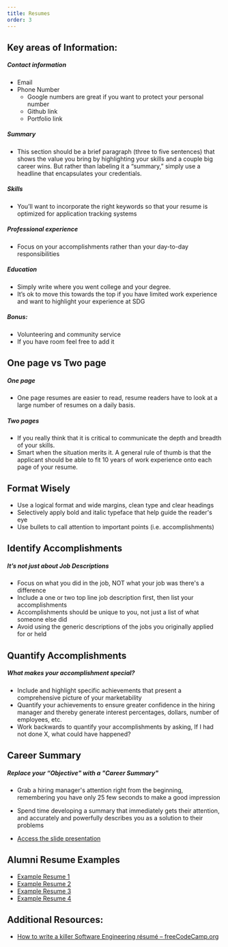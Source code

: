 ```yaml
---
title: Resumes 
order: 3
---
```


## Key areas of Information:

##### Contact information

- Email
- Phone Number
  - Google numbers are great if you want to protect your personal number
  - Github link
  - Portfolio link

##### Summary

- This section should be a brief paragraph (three to five sentences) that shows the value you bring by highlighting your skills and a couple big career wins. But rather than labeling it a “summary,” simply use a headline that encapsulates your credentials.

##### Skills

- You’ll want to incorporate the right keywords so that your resume is optimized for application tracking systems

##### Professional experience

- Focus on your accomplishments rather than your day-to-day responsibilities

##### Education

- Simply write where you went college and your degree.
- It’s ok to move this towards the top if you have limited work experience and want to highlight your experience at SDG

##### Bonus:

- Volunteering and community service
- If you have room feel free to add it

## One page vs Two page

##### One page

- One page resumes are easier to read, resume readers have to look at a large number of resumes on a daily basis.

##### Two pages

- If you really think that it is critical to communicate the depth and breadth of your skills.
- Smart when the situation merits it. A general rule of thumb is that the applicant should be able to fit 10 years of work experience onto each page of your resume.

## Format Wisely

- Use a logical format and wide margins, clean type and clear headings
- Selectively apply bold and italic typeface that help guide the reader's eye
- Use bullets to call attention to important points (i.e. accomplishments)

## Identify Accomplishments

##### It’s not just about Job Descriptions

- Focus on what you did in the job, NOT what your job was there's a difference
- Include a one or two top line job description first, then list your accomplishments
- Accomplishments should be unique to you, not just a list of what someone else did
- Avoid using the generic descriptions of the jobs you originally applied for or held

## Quantify Accomplishments

##### What makes your accomplishment special?

- Include and highlight specific achievements that present a comprehensive picture of your marketability
- Quantify your achievements to ensure greater confidence in the hiring manager and thereby generate interest percentages, dollars, number of employees, etc.
- Work backwards to quantify your accomplishments by asking, If I had not done X, what could have happened?

## Career Summary

##### Replace your “Objective" with a "Career Summary"

- Grab a hiring manager's attention right from the beginning, remembering you have only 25 few seconds to make a good impression
- Spend time developing a summary that immediately gets their attention, and accurately and powerfully describes you as a solution to their problems

- [Access the slide presentation](./assets/resumes.pdf)

## Alumni Resume Examples

- [Example Resume 1](https://drive.google.com/file/d/1hfkcv64Pv-k4QkZe2DrgvtY2rE_tQcS8/view?usp=sharing)
- [Example Resume 2](https://drive.google.com/file/d/1hul1Ps_Yl21qHGlIbwdxtXXpiVsL5nyN/view?usp=sharing)
- [Example Resume 3](https://drive.google.com/file/d/1FKU63YX5qc1G9KSuBE4s-NEgeZA3gtwb/view?usp=sharing)
- [Example Resume 4](https://drive.google.com/file/d/1Zg9KwEK2HoM6w1UbzpEw9c44m2BcUzn6/view?usp=sharing)

## Additional Resources:
- [How to write a killer Software Engineering résumé – freeCodeCamp.org](https://medium.freecodecamp.org/writing-a-killer-software-engineering-resume-b11c91ef699d)

